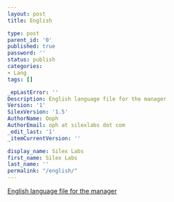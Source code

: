 ```yaml
---
layout: post
title: English

type: post
parent_id: '0'
published: true
password: ''
status: publish
categories:
- Lang
tags: []

_epLastError: ''
Description: English language file for the manager
Version: '1'
SilexVersion: '1.5'
AuthorName: Ooph
AuthorEmail: oph at silexlabs dot com
_edit_last: '1'
_itemCurrentVersion: ''

display_name: Silex Labs
first_name: Silex Labs
last_name: ''
permalink: "/english/"
---
```


[English language file for the manager](http://wp-manager.silexlabs.org/wp-content/uploads/2009/05/en.zip)
